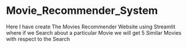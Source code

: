 # Movie_Recommender_System
Here I have create The Movies Recommender Website using Streamlit where if we Search about a particular Movie we will get 5 Similar Movies with respect to the Search
